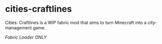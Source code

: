 # cities-craftlines
Cities: Craftlines is a WIP fabric mod that aims to turn Minecraft into a city-management game.

_Fabric Loader *ONLY*_
